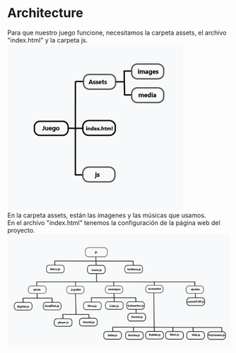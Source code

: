 # Architecture

  Para que nuestro juego funcione, necesitamos la carpeta assets, el archivo "index.html" y la carpeta js.  
  ![architect1](https://github.com/ZHAOYANNI/DVI/blob/master/slides/architecture1.png)  
  En la carpeta assets, están las imagenes y las músicas que usamos.  
  En el archivo "index.html" tenemos la configuración de la página web del proyecto.  
  ![architect2](https://github.com/ZHAOYANNI/DVI/blob/master/slides/architectura2.png)  
